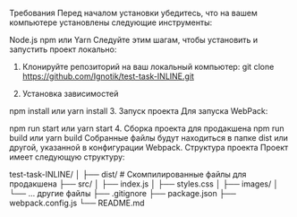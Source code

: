Требования
Перед началом установки убедитесь, что на вашем компьютере установлены следующие инструменты:

Node.js
npm или Yarn
Следуйте этим шагам, чтобы установить и запустить проект локально:

1. Клонируйте репозиторий на ваш локальный компьютер:
   git clone https://github.com/Ignotik/test-task-INLINE.git

2. Установка зависимостей

npm install
или
yarn install 3. Запуск проекта
Для запуска WebPack:

npm run start
или
yarn start 4. Сборка проекта для продакшена
npm run build
или
yarn build
Собранные файлы будут находиться в папке dist или другой, указанной в конфигурации Webpack.
Структура проекта
Проект имеет следующую структуру:

test-task-INLINE/
│
├── dist/ # Скомпилированные файлы для продакшена
├── src/
│ ├── index.js
│ ├── styles.css
│ ├── images/
│ └── ... другие файлы
├── .gitignore
├── package.json
├── webpack.config.js
└── README.md
